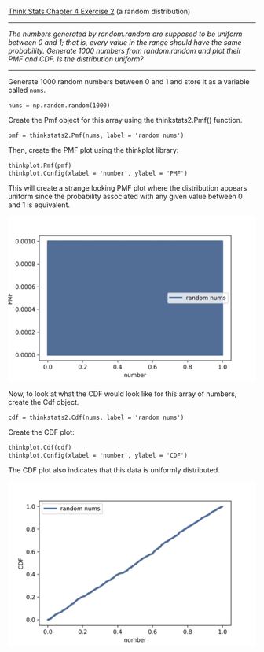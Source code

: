 [Think Stats Chapter 4 Exercise 2](http://greenteapress.com/thinkstats2/html/thinkstats2005.html#toc41) (a random distribution)

---

_The numbers generated by random.random are supposed to be uniform between 0 and 1; that is, every value in the range should have the same probability.
Generate 1000 numbers from random.random and plot their PMF and CDF. Is the distribution uniform?_

---

Generate 1000 random numbers between 0 and 1 and store it as a variable called ```nums```.

```
nums = np.random.random(1000)
```

Create the Pmf object for this array using the thinkstats2.Pmf() function.

```
pmf = thinkstats2.Pmf(nums, label = 'random nums')
```

Then, create the PMF plot using the thinkplot library:

```
thinkplot.Pmf(pmf)
thinkplot.Config(xlabel = 'number', ylabel = 'PMF')
```

This will create a strange looking PMF plot where the distribution appears uniform since the probability associated with any given value between 0 and 1 is equivalent.

![Exercise_4_2_plot1](https://github.com/emmamcclaire/dsp/blob/master/img/exercise_4_2_plot1.png)

Now, to look at what the CDF would look like for this array of numbers, create the Cdf object.

```
cdf = thinkstats2.Cdf(nums, label = 'random nums')
```

Create the CDF plot:

```
thinkplot.Cdf(cdf)
thinkplot.Config(xlabel = 'number', ylabel = 'CDF')
```

The CDF plot also indicates that this data is uniformly distributed.

![Exercise_4_2_plot1](https://github.com/emmamcclaire/dsp/blob/master/img/exercise_4_2_plot2.png)

